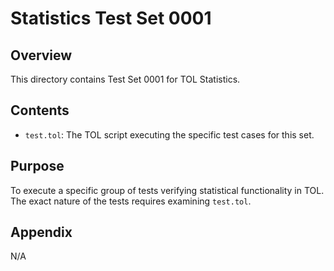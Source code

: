# Statistics Test Set 0001

## Overview

This directory contains Test Set 0001 for TOL Statistics.

## Contents

*   `test.tol`: The TOL script executing the specific test cases for this set.

## Purpose

To execute a specific group of tests verifying statistical functionality in TOL. The exact nature of the tests requires examining `test.tol`.

## Appendix

N/A 